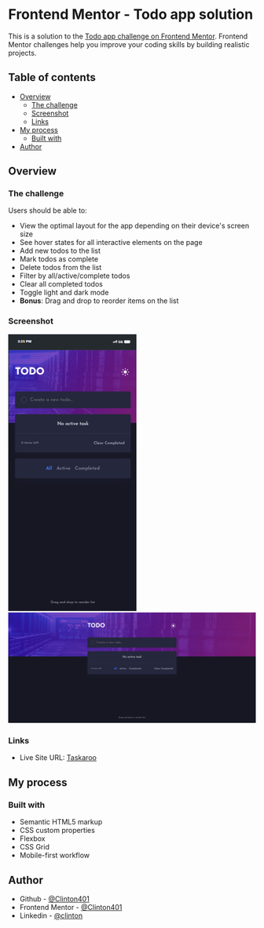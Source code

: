 # Frontend Mentor - Todo app solution

This is a solution to the [Todo app challenge on Frontend Mentor](https://www.frontendmentor.io/challenges/todo-app-Su1_KokOW). Frontend Mentor challenges help you improve your coding skills by building realistic projects. 

## Table of contents

- [Overview](#overview)
  - [The challenge](#the-challenge)
  - [Screenshot](#screenshot)
  - [Links](#links)
- [My process](#my-process)
  - [Built with](#built-with)
- [Author](#author)


## Overview

### The challenge

Users should be able to:

- View the optimal layout for the app depending on their device's screen size
- See hover states for all interactive elements on the page
- Add new todos to the list
- Mark todos as complete
- Delete todos from the list
- Filter by all/active/complete todos
- Clear all completed todos
- Toggle light and dark mode
- **Bonus**: Drag and drop to reorder items on the list

### Screenshot

![mobile view](./images/mobile%20(2).png)
![desktop view](./images/screencapture-127-0-0-1-5500-index-html-2023-12-10-15_41_24.png)




### Links


- Live Site URL: [Taskaroo](https://taskaroo.netlify.com)

## My process

### Built with

- Semantic HTML5 markup
- CSS custom properties
- Flexbox
- CSS Grid
- Mobile-first workflow






## Author

- Github - [@Clinton401](https://github.com/clinton401)
- Frontend Mentor - [@Clinton401](https://www.frontendmentor.io/profile/clinton401)
- Linkedin - [@clinton](https://www.linkedin.com/in/clinton-phillips-316a42250/)




